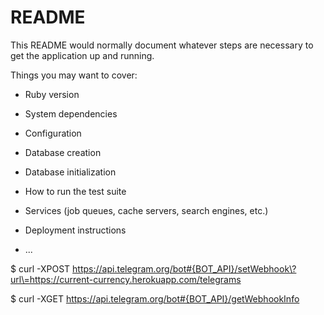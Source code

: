 # README

This README would normally document whatever steps are necessary to get the
application up and running.

Things you may want to cover:

* Ruby version

* System dependencies

* Configuration

* Database creation

* Database initialization

* How to run the test suite

* Services (job queues, cache servers, search engines, etc.)

* Deployment instructions

* ...


$ curl -XPOST https://api.telegram.org/bot#{BOT_API}/setWebhook\?url\=https://current-currency.herokuapp.com/telegrams

$ curl -XGET https://api.telegram.org/bot#{BOT_API}/getWebhookInfo


